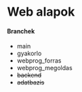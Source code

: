 # Web alapok
#### Branchek
- main
- gyakorlo
- webprog_forras
- webprog_megoldas
- ~~backend~~
- ~~adatbazis~~
